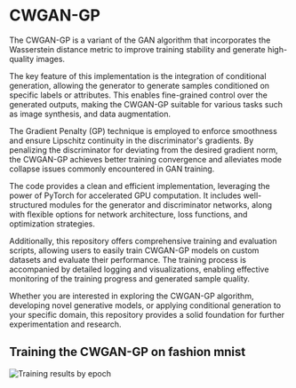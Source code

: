 # CWGAN-GP

The CWGAN-GP is a variant of the GAN algorithm that incorporates the Wasserstein distance metric to improve training stability and generate high-quality images.

The key feature of this implementation is the integration of conditional generation, allowing the generator to generate samples conditioned on specific labels or attributes. This enables fine-grained control over the generated outputs, making the CWGAN-GP suitable for various tasks such as image synthesis, and data augmentation.

The Gradient Penalty (GP) technique is employed to enforce smoothness and ensure Lipschitz continuity in the discriminator's gradients. By penalizing the discriminator for deviating from the desired gradient norm, the CWGAN-GP achieves better training convergence and alleviates mode collapse issues commonly encountered in GAN training.

The code provides a clean and efficient implementation, leveraging the power of PyTorch for accelerated GPU computation. It includes well-structured modules for the generator and discriminator networks, along with flexible options for network architecture, loss functions, and optimization strategies.

Additionally, this repository offers comprehensive training and evaluation scripts, allowing users to easily train CWGAN-GP models on custom datasets and evaluate their performance. The training process is accompanied by detailed logging and visualizations, enabling effective monitoring of the training progress and generated sample quality.

Whether you are interested in exploring the CWGAN-GP algorithm, developing novel generative models, or applying conditional generation to your specific domain, this repository provides a solid foundation for further experimentation and research.

## Training the CWGAN-GP on fashion mnist

![Training results by epoch](training_results.gif)

